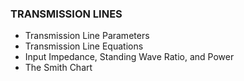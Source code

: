 ### TRANSMISSION LINES 
- Transmission Line Parameters 
- Transmission Line Equations  
- Input Impedance, Standing Wave Ratio, and Power  
- The Smith Chart  


































